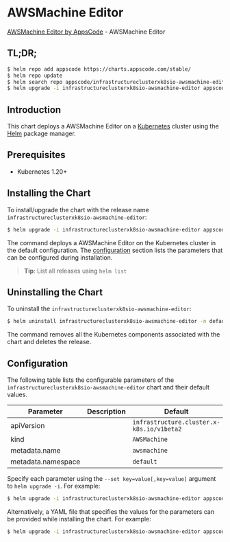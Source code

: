 # AWSMachine Editor

[AWSMachine Editor by AppsCode](https://appscode.com) - AWSMachine Editor

## TL;DR;

```bash
$ helm repo add appscode https://charts.appscode.com/stable/
$ helm repo update
$ helm search repo appscode/infrastructureclusterxk8sio-awsmachine-editor --version=v0.27.0
$ helm upgrade -i infrastructureclusterxk8sio-awsmachine-editor appscode/infrastructureclusterxk8sio-awsmachine-editor -n default --create-namespace --version=v0.27.0
```

## Introduction

This chart deploys a AWSMachine Editor on a [Kubernetes](http://kubernetes.io) cluster using the [Helm](https://helm.sh) package manager.

## Prerequisites

- Kubernetes 1.20+

## Installing the Chart

To install/upgrade the chart with the release name `infrastructureclusterxk8sio-awsmachine-editor`:

```bash
$ helm upgrade -i infrastructureclusterxk8sio-awsmachine-editor appscode/infrastructureclusterxk8sio-awsmachine-editor -n default --create-namespace --version=v0.27.0
```

The command deploys a AWSMachine Editor on the Kubernetes cluster in the default configuration. The [configuration](#configuration) section lists the parameters that can be configured during installation.

> **Tip**: List all releases using `helm list`

## Uninstalling the Chart

To uninstall the `infrastructureclusterxk8sio-awsmachine-editor`:

```bash
$ helm uninstall infrastructureclusterxk8sio-awsmachine-editor -n default
```

The command removes all the Kubernetes components associated with the chart and deletes the release.

## Configuration

The following table lists the configurable parameters of the `infrastructureclusterxk8sio-awsmachine-editor` chart and their default values.

|     Parameter      | Description |                       Default                        |
|--------------------|-------------|------------------------------------------------------|
| apiVersion         |             | <code>infrastructure.cluster.x-k8s.io/v1beta2</code> |
| kind               |             | <code>AWSMachine</code>                              |
| metadata.name      |             | <code>awsmachine</code>                              |
| metadata.namespace |             | <code>default</code>                                 |


Specify each parameter using the `--set key=value[,key=value]` argument to `helm upgrade -i`. For example:

```bash
$ helm upgrade -i infrastructureclusterxk8sio-awsmachine-editor appscode/infrastructureclusterxk8sio-awsmachine-editor -n default --create-namespace --version=v0.27.0 --set apiVersion=infrastructure.cluster.x-k8s.io/v1beta2
```

Alternatively, a YAML file that specifies the values for the parameters can be provided while
installing the chart. For example:

```bash
$ helm upgrade -i infrastructureclusterxk8sio-awsmachine-editor appscode/infrastructureclusterxk8sio-awsmachine-editor -n default --create-namespace --version=v0.27.0 --values values.yaml
```
